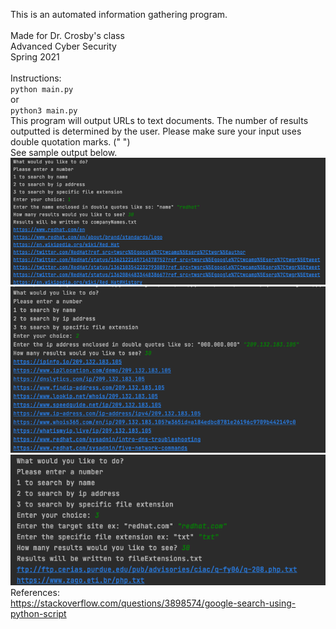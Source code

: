 This is an automated information gathering program. 
<br>
<br>
Made for Dr. Crosby's class
<br>
Advanced Cyber Security 
<br>
Spring 2021 
<br>
<br>
Instructions: 
<br>
`python main.py `
<br>
or
<br>
`python3 main.py `
<br>
This program will output URLs to text documents. The number of results outputted is determined by the user. 
Please make sure your input uses double quotation marks. (" ") 
<br>
See sample output below. 
<br>
![alt text](https://raw.githubusercontent.com/cacab/automatedReconnaissance/main/readmeImages/imageoption1.png)
<br>
![alt text](https://raw.githubusercontent.com/cacab/automatedReconnaissance/main/readmeImages/image2.png)
<br>
![alt text](https://raw.githubusercontent.com/cacab/automatedReconnaissance/main/readmeImages/image1.png)
<br>
References: 
<br>
https://stackoverflow.com/questions/3898574/google-search-using-python-script